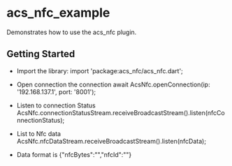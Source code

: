 # acs_nfc_example

Demonstrates how to use the acs_nfc plugin.

## Getting Started

- Import the library:
import 'package:acs_nfc/acs_nfc.dart';

- Open connection the connection
    await AcsNfc.openConnection(ip: '192.168.137.1', port: '8001');

- Listen to connection Status
    AcsNfc.connectionStatusStream.receiveBroadcastStream().listen(nfcConnectionStatus);

- List to Nfc data
    AcsNfc.nfcDataStream.receiveBroadcastStream().listen(nfcData);
    
- Data format is {"nfcBytes":"","nfcId":""}